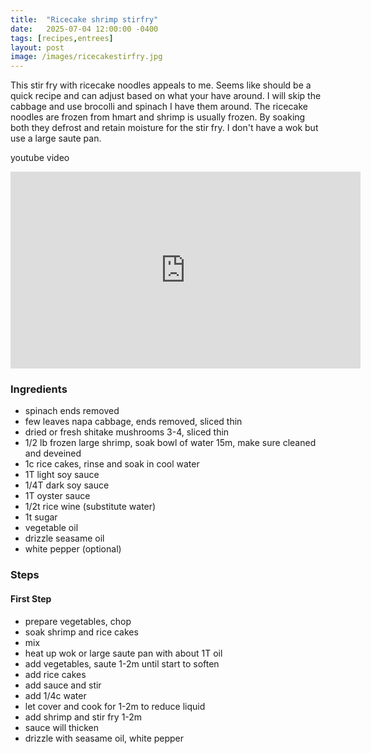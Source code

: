 ```yaml
---
title:  "Ricecake shrimp stirfry"
date:   2025-07-04 12:00:00 -0400
tags: [recipes,entrees]
layout: post
image: /images/ricecakestirfry.jpg
---
```


This stir fry with ricecake noodles appeals to me. Seems like should be a quick recipe
and can adjust based on what your have around. I will skip the cabbage and use brocolli and 
spinach I have them around. The ricecake noodles are frozen from hmart and shrimp is usually
frozen.  By soaking both they defrost and retain moisture for the stir fry.  I don't have a 
wok but use a large saute pan.

youtube video
<iframe width="560" height="315" src="https://www.youtube.com/embed/xvsCpvku5a8" title="YouTube video player" frameborder="0" allow="accelerometer; autoplay; clipboard-write; encrypted-media; gyroscope; picture-in-picture; web-share" allowfullscreen></iframe>

### Ingredients
- spinach ends removed
- few leaves napa cabbage, ends removed, sliced thin
- dried or fresh shitake mushrooms 3-4, sliced thin
- 1/2 lb frozen large shrimp, soak bowl of water 15m, make sure cleaned and deveined
- 1c rice cakes, rinse and soak in cool water
- 1T light soy sauce
- 1/4T dark soy sauce
- 1T oyster sauce
- 1/2t rice wine (substitute water)
- 1t sugar
- vegetable oil
- drizzle seasame oil
- white pepper (optional)

### Steps
#### First Step
- prepare vegetables, chop
- soak shrimp and rice cakes
- mix 
- heat up wok or large saute pan with about 1T oil
- add vegetables, saute 1-2m until start to soften
- add rice cakes
- add sauce and stir
- add 1/4c water
- let cover and cook for 1-2m to reduce liquid
- add shrimp and stir fry 1-2m
- sauce will thicken
- drizzle with seasame oil, white pepper

